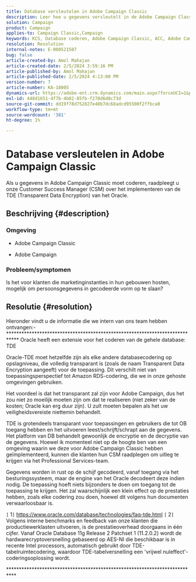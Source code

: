 ```yaml
---
title: Database versleutelen in Adobe Campaign Classic
description: Leer hoe u gegevens versleutelt in de Adobe Campaign Classic. Gebruik TDE (Transparent Data Encryption) van Oracle.
solution: Campaign
product: Campaign
applies-to: Campaign Classic,Campaign
keywords: KCS, Database coderen, Adobe Campaign Classic, ACC, Adobe Campaign, FAQ, Oracle, Oracle TDE
resolution: Resolution
internal-notes: E-000521507
bug: false
article-created-by: Amol Mahajan
article-created-date: 2/5/2024 3:59:16 PM
article-published-by: Amol Mahajan
article-published-date: 2/5/2024 4:13:00 PM
version-number: 7
article-number: KA-18005
dynamics-url: https://adobe-ent.crm.dynamics.com/main.aspx?forceUCI=1&pagetype=entityrecord&etn=knowledgearticle&id=4e81807d-3fc4-ee11-9079-6045bd0063aa
exl-id: 448d1651-4f7b-4b02-85fb-f278d6d8c73d
source-git-commit: dd19f78d752827e48b7dc68adcd95500f2ffbca0
workflow-type: tm+mt
source-wordcount: '381'
ht-degree: 1%

---
```


# Database versleutelen in Adobe Campaign Classic


Als u gegevens in Adobe Campaign Classic moet coderen, raadpleegt u onze Customer Success Manager (CSM) over het implementeren van de TDE (Transparent Data Encryption) van het Oracle.

## Beschrijving {#description}


### <b>Omgeving</b>

- Adobe Campaign Classic


- Adobe Campaign




### <b>Probleem/symptomen</b>

Is het voor klanten die marketinginstanties in hun gebouwen hosten, mogelijk om persoonsgegevens in gecodeerde vorm op te slaan?


## Resolutie {#resolution}


Hieronder vindt u de informatie die we intern van ons team hebben ontvangen:- \*\*\*\*\*\*\*\*\*\*\*\*\*\*\*\*\*\*\*\*\*\*\*\*\*\*\*\*\*\*\*\*\*\*\*\*\*\*\*\*\**\*\*\*\*\*\*\*\*\*\*\*\*\*\*\*\*\*\*\*\*\*\*\*\*\*\*\*\*\*\*\*\*\*\* Oracle heeft een extensie voor het coderen van de gehele database: TDE

Oracle-TDE moet hetzelfde zijn als elke andere databasecodering op opslagniveau, die volledig transparant is (zoals de naam Transparent Data Encryption aangeeft) voor de toepassing. Dit verschilt niet van toepassingsperspectief tot Amazon RDS-codering, die we in onze gehoste omgevingen gebruiken.

Het voordeel is dat het transparant zal zijn voor Adobe Campaign, dus het zou niet zo moeilijk moeten zijn om dat te realiseren (niet zeker van de kosten; Oracle kan erg duur zijn). U zult moeten bepalen als het uw veiligheidsvereiste niettemin behandelt.

TDE is grotendeels transparant voor toepassingen en gebruikers die tot OB toegang hebben en het uitvoeren leest/schrijft/schrapt aan de gegevens. Het platform van DB behandelt gewoonlijk de encryptie en de decryptie van de gegevens. Hoewel ik momenteel niet op de hoogte ben van een omgeving waarin we deze voor Adobe Campaign Classic hebben geïmplementeerd, kunnen die klanten hun CSM raadplegen om uitleg te krijgen via het Professional Services-team.

Gegevens worden in rust op de schijf gecodeerd, vanaf toegang via het besturingssysteem, maar de engine van het Oracle decodeert deze indien nodig. De toepassing hoeft niets bijzonders te doen om toegang tot de toepassing te krijgen. Het zal waarschijnlijk een klein effect op de prestaties hebben, zoals elke codering zou doen, hoewel dit volgens hun documenten verwaarloosbaar is.

`[` 1`]`  https://www.oracle.com/database/technologies/faq-tde.html
`[` 2`]`  Volgens interne benchmarks en feedback van onze klanten die productiewerklasten uitvoeren, is de prestatieoverhead doorgaans in één cijfer. Vanaf Oracle Database 11g Release 2 Patchset 1 (11.2.0.2) wordt de hardwarecryptoversnelling gebaseerd op AES-NI die beschikbaar is in recente Intel processors, automatisch gebruikt door TDE-tabelruimtecodering, waardoor TDE-tabelversnelling een &#39;vrijwel nuleffect&#39;-coderingsoplossing wordt.

\*\*\*\*\*\*\*\*\*\*\*\*\*\*\*\*\*\*\*\*\*\*\*\*\*\*\*\*\*\*\*\*\*\*\*\*\*\*\*\*\*\*\*\*\*\*\*\*\*\*\*\*\*\*\*\*\*\*\*\*\*\*\*\*\*\*\*\*\*\*\*\*\*\*\*
